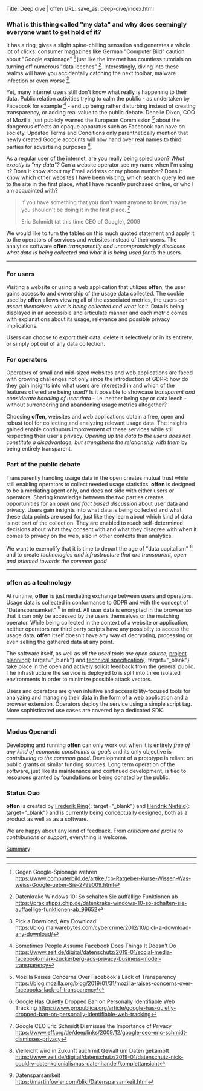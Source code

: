 Title: Deep dive | offen
URL:
save_as: deep-dive/index.html

### What is this thing called "my data" and why does seemingly everyone want to get hold of it?

It has a ring, gives a slight spine-chilling sensation and generates a whole lot of clicks: consumer magazines like German "Computer Bild" caution about "Google espionage" [^1] just like the internet has countless tutorials on turning off numerous "data leeches" [^2]. Interestingly, diving into these realms will have you accidentally catching the next toolbar, malware infection or even worse [^3].

[^1]: Gegen Google-Spionage wehren <https://www.computerbild.de/artikel/cb-Ratgeber-Kurse-Wissen-Was-weiss-Google-ueber-Sie-2799009.html>
[^2]: Datenkrake Windows 10: So schalten Sie auff&auml;llige Funktionen ab <https://praxistipps.chip.de/datenkrake-windows-10-so-schalten-sie-auffaellige-funktionen-ab_99652>
[^3]: Pick a Download, Any Download! <https://blog.malwarebytes.com/cybercrime/2012/10/pick-a-download-any-download/>

Yet, many internet users still don't know what really is happening to their data. Public relation activities trying to calm the public - as undertaken by Facebook for example [^4] - end up being rather disturbing instead of creating transparency, or adding real value to the public debate. Denelle Dixon, COO of Mozilla, just publicly warned the European Commission [^5] about the dangerous effects an opaque apparatus such as Facebook can have on society. Updated Terms and Conditions only parenthetically mention that newly created Google accounts will now hand over real names to third parties for advertising purposes [^6].

[^4]: Sometimes People Assume Facebook Does Things It Doesn't Do <https://www.zeit.de/digital/datenschutz/2019-01/social-media-facebook-mark-zuckerberg-ads-privacy-business-model-transparency>
[^5]: Mozilla Raises Concerns Over Facebook's Lack of Transparency <https://blog.mozilla.org/blog/2019/01/31/mozilla-raises-concerns-over-facebooks-lack-of-transparency/>
[^6]: Google Has Quietly Dropped Ban on Personally Identifiable Web Tracking <https://www.propublica.org/article/google-has-quietly-dropped-ban-on-personally-identifiable-web-tracking>

As a regular user of the internet, are you really being spied upon? *What exactly is "my data"?* Can a website operator see my name when I'm using it? Does it know about my Email address or my phone number? Does it know which other websites I have been visiting, which search query led me to the site in the first place, what I have recently purchased online, or who I am acquainted with?

> If you have something that you don't want anyone to know, maybe you shouldn't be doing it in the first place. [^7]
>
> Eric Schmidt (at this time CEO of Google), 2009

[^7]: Google CEO Eric Schmidt Dismisses the Importance of Privacy <https://www.eff.org/de/deeplinks/2009/12/google-ceo-eric-schmidt-dismisses-privacy>

We would like to turn the tables on this much quoted statement and apply it to the operators of services and websites instead of their users. The analytics software __offen__ *transparently and uncompromisingly discloses what data is being collected and what it is being used for* to the users.

---

### For users

Visiting a website or using a web application that utilizes __offen__, the user gains access to and ownership of the usage data collected. The cookie used by __offen__ allows viewing all of the associated metrics, the users can *assert themselves what is being collected and what isn't*. Data is being displayed in an accessible and articulate manner and each metric comes with explanations about its usage, relevance and possible privacy implications.

Users can choose to export their data, delete it selectively or in its entirety, or simply opt out of any data collection.

### For operators

Operators of small and mid-sized websites and web applications are faced with growing challenges not only since the introduction of GDPR: how do they gain insights into what users are interested in and which of the features offered are being used? Is it possible to showcase *transparent and considerate handling of user data* - i.e. neither being spy or data leech - without surrendering and abandoning usage metrics altogether?

Choosing __offen__, websites and web applications obtain a free, open and robust tool for collecting and analyzing relevant usage data. The insights gained enable continuous improvement of these services while still respecting their user's privacy. *Opening up the data to the users does not constitute a disadvantage, but strengthens the relationship with them* by being entirely transparent.

### Part of the public debate

Transparently handling usage data in the open creates mutual trust while still enabling operators to collect needed usage statistics. __offen__ is designed to be a mediating agent only, and does not side with either users or operators. Sharing knowledge between the two parties creates opportunities for an *open and fact based discussion* about user data and privacy. Users gain insights into what data is being collected and what these data points are used for, just like they learn about which kind of data is not part of the collection. They are enabled to reach self-determined decisions about what they consent with and what they disagree with when it comes to privacy on the web, also in other contexts than analytics.

We want to exemplify that it is time to depart the age of "data capitalism" [^8] and to create *technologies and infrastructure that are transparent, open and oriented towards the common good*

[^8]: Vielleicht wird in Zukunft auch mit Gewalt um Daten gek&auml;mpft <https://www.zeit.de/digital/datenschutz/2019-01/datenschutz-nick-couldry-datenkolonialismus-datenhandel/komplettansicht>

---

### offen as a technology

At runtime, __offen__ is just mediating exchange between users and operators. Usage data is collected in conformance to GDPR and with the concept of "Datensparsamkeit" [^9] in mind. All user data is encrypted in the browser so that it can only be accessed by the users themselves or the matching operator. While being collected in the context of a website or application, neither operators nor third party scripts have any possibilty to access the usage data. __offen__ itself doesn't have any way of decrypting, processing or even selling the gathered data at any point.

[^9]: Datensparsamkeit <https://martinfowler.com/bliki/Datensparsamkeit.html>

The software itself, as well as *all the used tools are open source*, [project planning][pivotal-tracker]{: target="_blank"} and [technical specification][rfcs-repo]{: target="_blank"} take place in the open and actively solicit feedback from the general public. The infrastructure the service is deployed to is split into three isolated environments in order to minimize possible attack vectors.

[pivotal-tracker]: https://www.pivotaltracker.com/n/projects/2334535
[rfcs-repo]: https://github.com/offen/rfcs

Users and operators are given intuitive and accessibility-focused tools for analyzing and managing their data in the form of a web application and a browser extension. Operators deploy the service using a simple script tag. More sophisticated use cases are covered by a dedicated SDK.

---

### Modus Operandi

Developing and running __offen__ can only work out when it is entirely *free of any kind of economic constraints or goals* and its only objective is *contributing to the common good*. Development of a prototype is reliant on public grants or similar funding sources. Long term operation of the software, just like its maintenance and continued development, is tied to resources granted by foundations or being donated by the public.

### Status Quo

__offen__ is created by [Frederik Ring][frederik-ring]{: target="_blank"} and [Hendrik Niefeld][hendrik-niefeld]{: target="_blank"} and is currently being conceptually designed, both as a product as well as as a software.

We are happy about any kind of feedback. From *criticism and praise to contributions or support*, everything is welcome.

<a href="/index.html" class="btn">Summary</a>

---

[hendrik-niefeld]: http://niefeld.com/
[frederik-ring]: https://www.frederikring.com/
